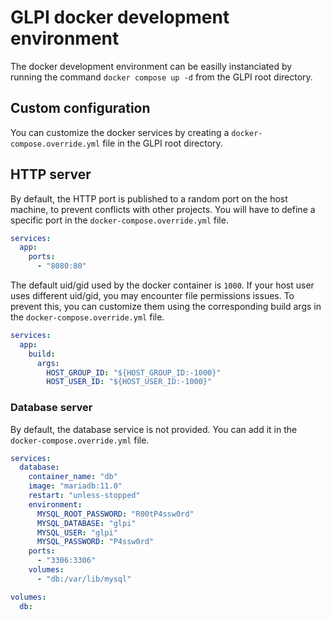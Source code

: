 # GLPI docker development environment

The docker development environment can be easilly instanciated by running the command `docker compose up -d`
from the GLPI root directory.

## Custom configuration

You can customize the docker services by creating a `docker-compose.override.yml` file in the GLPI root directory.

## HTTP server

By default, the HTTP port is published to a random port on the host machine, to prevent conflicts with other projects.
You will have to define a specific port in the `docker-compose.override.yml` file.

```yaml
services:
  app:
    ports:
      - "8080:80"
```

The default uid/gid used by the docker container is `1000`. If your host user uses different uid/gid, you may encounter
file permissions issues. To prevent this, you can customize them using the corresponding build args in
the `docker-compose.override.yml` file.

```yaml
services:
  app:
    build:
      args:
        HOST_GROUP_ID: "${HOST_GROUP_ID:-1000}"
        HOST_USER_ID: "${HOST_USER_ID:-1000}"
```

### Database server

By default, the database service is not provided. You can add it in the `docker-compose.override.yml` file.

```yaml
services:
  database:
    container_name: "db"
    image: "mariadb:11.0"
    restart: "unless-stopped"
    environment:
      MYSQL_ROOT_PASSWORD: "R00tP4ssw0rd"
      MYSQL_DATABASE: "glpi"
      MYSQL_USER: "glpi"
      MYSQL_PASSWORD: "P4ssw0rd"
    ports:
      - "3306:3306"
    volumes:
      - "db:/var/lib/mysql"

volumes:
  db:
```
